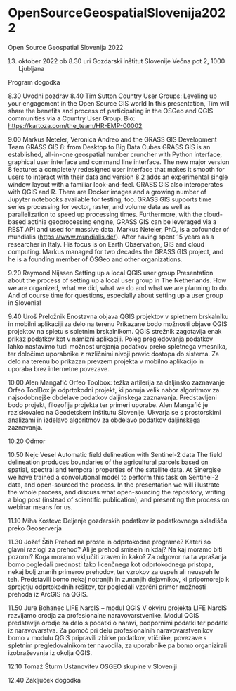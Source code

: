 # OpenSourceGeospatialSlovenija2022

Open Source Geospatial Slovenija 2022

13. oktober 2022 ob 8.30 uri
Gozdarski inštitut Slovenije
Večna pot 2, 1000 Ljubljana

Program dogodka

8.30  Uvodni pozdrav
8.40  Tim Sutton
Country User Groups: Leveling up your engagement in the Open Source GIS world
In this presentation, Tim will share the benefits and process of participating in the OSGeo and QGIS communities via a Country User Group.
Bio: https://kartoza.com/the_team/HR-EMP-00002

9.00  Markus Neteler, Veronica Andreo and the GRASS GIS Development Team
GRASS GIS 8: from Desktop to Big Data Cubes
GRASS GIS is an established, all-in-one geospatial number cruncher with Python interface, graphical user interface and command line interface. The new major version 8 features a completely redesigned user interface that makes it smooth for users to interact with their data and version 8.2 adds an experimental single window layout with a familiar look-and-feel. GRASS GIS also interoperates with QGIS and R. There are Docker images and a growing number of Jupyter notebooks available for testing, too. GRASS GIS supports time series processing for vector, raster, and volume data as well as parallelization to speed up processing times. Furthermore, with the cloud-based actinia geoprocessing engine, GRASS GIS can be leveraged via a REST API and used for massive data.
Markus Neteler, PhD, is a cofounder of mundialis (https://www.mundialis.de/). After having spent 15 years as a researcher in Italy. His focus is on Earth Observation, GIS and cloud computing. Markus managed for two decades the GRASS GIS project, and he is a founding member of OSGeo and other organizations.

9.20  Raymond Nijssen
Setting up a local QGIS user group
Presentation about the process of setting up a local user group in The Netherlands. How we are organized, what we did, what we do and what we are planning to do. And of course time for questions, especially about setting up a user group in Slovenia!

9.40 Uroš Preložnik
Enostavna objava QGIS projektov v spletnem brskalniku in mobilni aplikaciji za delo na terenu
Prikazane bodo možnosti objave QGIS projektov na spletu s spletnim brskalnikom. QGIS strežnik zagotavlja enak prikaz podatkov kot v namizni aplikaciji. Poleg pregledovanja podatkov lahko nastavimo tudi možnost urejanja podatkov preko spletnega vmesnika, ter določimo uporabnike z različnimi nivoji pravic dostopa do sistema.
Za delo na terenu bo prikazan prevzem projekta v mobilno aplikacijo in uporaba brez internetne povezave.

10.00 Alen Mangafić
Orfeo Toolbox: težka artilerija za daljinsko zaznavanje
Orfeo ToolBox je odprtokodni projekt, ki ponuja velik nabor algoritmov za najsodobnejše obdelave podatkov daljinskega zaznavanja. Predstavljeni bodo projekt, filozofija projekta ter primeri uporabe.
Alen Mangafić je raziskovalec na Geodetskem inštitutu Slovenije. Ukvarja se s prostorskimi analizami in izdelavo algoritmov za obdelavo podatkov daljinskega zaznavanja.

10.20 Odmor

10.50 Nejc Vesel
Automatic field delineation with Sentinel-2 data
The field delineation produces boundaries of the agricultural parcels based on spatial, spectral and temporal properties of the satellite data. At Sinergise we have trained a convolutional model to perform this task on Sentinel-2 data, and open-sourced the process. In the presentation we will illustrate the whole process, and discuss what open-sourcing the repository, writing a blog post (instead of scientific publication), and presenting the process on webinar means for us.

11.10 Miha Kostevc
Deljenje gozdarskih podatkov iz podatkovnega skladišča preko Geoserverja

11.30 Jožef Štih
Prehod na proste in odprtokodne programe?
Kateri so glavni razlogi za prehod? Ali je prehod smiseln in kdaj? Na kaj moramo biti pozorni? Koga moramo vključiti zraven in kako?
Za odgovor na ta vprašanja bomo pogledali prednosti tako licenčnega kot odprtokodnega pristopa, nekaj bolj znanih primerov prehodov, ter vzrokov za uspeh ali neuspeh le teh. Predstavili bomo nekaj notranjih in zunanjih dejavnikov, ki pripomorejo k sprejetju odprtokodnih rešitev, ter pogledali vzorčni primer možnosti prehoda iz ArcGIS na QGIS.

11.50 Jure Bohanec
LIFE NarcIS – modul QGIS
V okviru projekta LIFE NarcIS razvijamo orodja za profesionalne naravovarstvenike. Modul QGIS predstavlja orodje za delo s podatki o naravi, podpornimi podatki ter podatki iz naravovarstva. Za pomoč pri delu profesionalnih naravovarstvenikov bomo v modulu QGIS pripravili zbirke podatkov, vtičnike, povezave s spletnim pregledovalnikom ter navodila, za uporabnike pa bomo organizirali izobraževanja iz okolja QGIS.

12.10 Tomaž Šturm
Ustanovitev OSGEO skupine v Sloveniji

12.40 Zaključek dogodka
